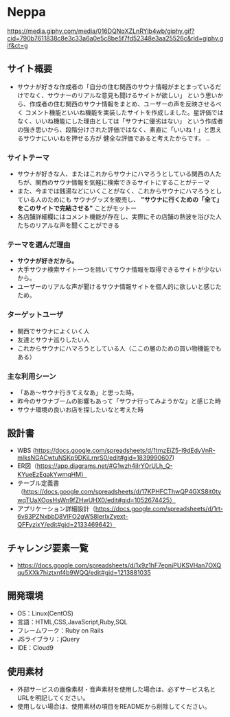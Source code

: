 # Neppa

https://media.giphy.com/media/016DQNqXZLnRYib4wb/giphy.gif?cid=790b7611838c8e3c33a6a0e5c8be5f7fd52348e3aa25526c&rid=giphy.gif&ct=g

## サイト概要
* サウナが好きな作成者の「自分の住む関西のサウナ情報がまとまっているだけでなく、サウナーのリアルな意見も聞けるサイトが欲しい」
という思いから、作成者の住む関西のサウナ情報をまとめ、ユーザーの声を反映させるべく
コメント機能といいね機能を実装したサイトを作成しました。星評価ではなく、いいね機能にした理由としては「サウナに優劣はない」
という作成者の強き思いから、段階分けされた評価ではなく、素直に「いいね！」と思えるサウナにいいねを押せる方が
健全な評価であると考えたからです。
..

### サイトテーマ
* サウナが好きな人、またはこれからサウナにハマろうとしている関西の人たちが、関西のサウナ情報を気軽に検索できるサイトにすることがテーマ
* また、今までは銭湯などにいくことがなく、これからサウナにハマろうとしている人のためにも
 サウナグッズを販売し、 __"サウナに行くための「全て」をこのサイトで完結させる"__ ことがモットー
* 各店舗詳細欄にはコメント機能が存在し、実際にその店舗の熱波を浴びた人たちのリアルな声を聞くことができる

### テーマを選んだ理由
* __サウナが好きだから。__
* 大手サウナ検索サイト一つを除いてサウナ情報を取得できるサイトが少ないから。
* ユーザーのリアルな声が聞けるサウナ情報サイトを個人的に欲しいと感じたため。

### ターゲットユーザ
* 関西でサウナによくいく人
* 友達とサウナ巡りしたい人
* これからサウナにハマろうとしている人（ここの層のための買い物機能でもある）

### 主な利用シーン
* 「ああ〜サウナ行きてえなあ」と思った時。
* 昨今のサウナブームの影響もあって「サウナ行ってみようかな」と感じた時
* サウナ環境の良いお店を探したいなと考えた時

## 設計書
* WBS (https://docs.google.com/spreadsheets/d/1tmzEiZ5-I9dEdyVnR-mlksNGACwtuNSKp9DKiLrnrS0/edit#gid=1839990607)
* ER図（https://app.diagrams.net/#G1wzh4iIrYOrULh_Q-KYueEzEqakYwmqHM）
* テーブル定義書（https://docs.google.com/spreadsheets/d/17KPHFCThwQP4GXS8it0tywqTUaXOosHsWn9fZHwUHX0/edit#gid=1052674425）
* アプリケーション詳細設計（https://docs.google.com/spreadsheets/d/1rt-6v83PZNxbbD8VIFO2gW58IerIxZyext-QFFyzixY/edit#gid=2133469642）

## チャレンジ要素一覧
* <https://docs.google.com/spreadsheets/d/1x9z1hF7epnjPUKSVHan7OXQqu5XXk7hiztxnf4b9WQQ/edit#gid=1213881035>

## 開発環境
- OS：Linux(CentOS)
- 言語：HTML,CSS,JavaScript,Ruby,SQL
- フレームワーク：Ruby on Rails
- JSライブラリ：jQuery
- IDE：Cloud9

## 使用素材
- 外部サービスの画像素材・音声素材を使用した場合は、必ずサービス名とURLを明記してください。
- 使用しない場合は、使用素材の項目をREADMEから削除してください。